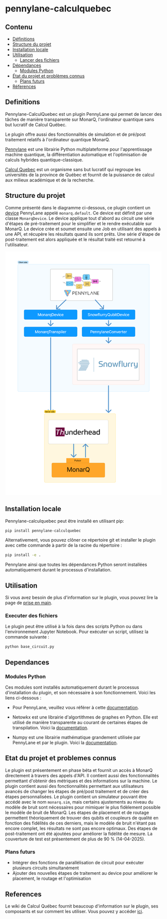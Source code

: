 # pennylane-calculquebec

## Contenu

- [Définitions](#definitions)
- [Structure du projet](#structure-du-projet)
- [Installation locale](#installation-locale)
- [Utilisation](#utilisation)
    - [Lancer des fichiers](#lancer-des-fichiers)
- [Dépendances](#dependances)
    - [Modules Python](#modules-python)
- [État du projet et problèmes connus](#etat-du-projet-et-problemes-connus)
    - [Plans futurs](#plans-futurs)
- [Réferences](#references)


## Definitions

Pennylane-CalculQuebec est un plugin PennyLane qui permet de lancer des tâches de manière transparente sur MonarQ, l'ordinateur quantique sans but lucratif de Calcul Québec.

Le plugin offre aussi des fonctionnalités de simulation et de pré/post traitement relatifs à l'ordinateur quantique MonarQ. 

[Pennylane](https://pennylane.ai/) est une librairie Python multiplateforme pour l'apprentissage machine quantique, la différentiation automatique et l'optimisation de calculs hybrides quantique-classique.

[Calcul Quebec](https://www.calculquebec.ca/) est un organisme sans but lucratif qui regroupe les universités de la province de Québec et fournit de la puissance de calcul aux milieux académique et de la recherche.  


## Structure du projet

Comme présenté dans le diagramme ci-dessous, ce plugin contient un [device](https://pennylane.ai/plugins/) PennyLane appelé `monarq.default`. Ce device est définit par une classe `MonarqDevice`. Le device applique tout d'abord au circuit une série d'étapes de pré-traitement pour le simplifier et le rendre exécutable sur MonarQ. Le device crée et soumet ensuite une Job en utilisant des appels à une API, et récupère les résultats quand ils sont prêts. Une série d'étape de post-traitement est alors appliquée et le résultat traité est retourné à l'utilisateur. 


![project_structure](https://raw.githubusercontent.com/calculquebec/pennylane-calculquebec/9276a260959c886eed87373b74090a9d652b130c/doc/assets/project_structure.png)

## Installation locale

Pennylane-calculquebec peut être installé en utilisant pip:

```sh
pip install pennylane-calculquebec
```

Alternativement, vous pouvez clôner ce répertoire git et installer le plugin avec cette commande à partir de la racine du répertoire : 

```sh
pip install -e .
```

Pennylane ainsi que toutes les dépendances Python seront installées automatiquement durant le processus d'installation.


## Utilisation

Si vous avez besoin de plus d'information sur le plugin, vous pouvez lire la page de [prise en main](https://github.com/calculquebec/pennylane-calculquebec/blob/main/doc/FR/prise_en_main.ipynb).

### Executer des fichiers

Le plugin peut être utilisé à la fois dans des scripts Python ou dans l'environnement Jupyter Notebook. Pour exécuter un script, utilisez la commande suivante : 

```sh
python base_circuit.py
```

## Dependances

### Modules Python

Ces modules sont installés automatiquement durant le processus d'installation du plugin, et son nécessaire à son fonctionnement. Voici les liens ci-dessous :

- Pour PennyLane, veuillez vous référer à cette [documentation](https://pennylane.ai/install/).


- Netowkx est une librairie d'algortithmes de graphes en Python. Elle est utilisé de manière transparente au courant de certaines étapes de transpilation. Voici la [documentation](https://networkx.org/).

- Numpy est une librairie mathématique grandement utilisée par PennyLane et par le plugin. Voici la [documentation](https://numpy.org/doc/2.1/index.html).

## Etat du projet et problemes connus

Le plugin est présentement en phase béta et fournit un accès à MonarQ directement à travers des appels d'API. Il contient aussi des fonctionnalités permettant d'obtenir des métriques et des informations sur la machine. Le plugin contient aussi des fonctionnalités permettant aux utilisateurs avancés de changer les étapes de pré/post traitement et de créer des étapes personnalisées. Le plugin contient un simulateur pouvant être accédé avec le nom `monarq.sim`, mais certains ajustements au niveau du modèle de bruit sont nécessaires pour mimiquer le plus fidèlement possible le modèle de bruit de MonarQ. Les étapes de placement et de routage permettent théoriquement de trouver des qubits et coupleurs de qualité en fonction des fidélités de ces derniers, mais le modèle de bruit n'étant pas encore complet, les résultats ne sont pas encore optimaux. Des étapes de post-traitement ont été ajoutées pour améliorer la fidélité de mesure. La couverture de test est présentement de plus de 90 % (14-04-2025). 

### Plans futurs

- Intégrer des fonctions de parallélisation de circuit pour exécuter plusieurs circuits simultanément
- Ajouter des nouvelles étapes de traitement au device pour améliorer le placement, le routage et l'optimisation

## References 

Le wiki de Calcul Québec fournit beaucoup d'information sur le plugin, ses composants et sur comment les utiliser. Vous pouvez y accéder [ici](https://docs.alliancecan.ca/wiki/Services_d%27informatique_quantique).
